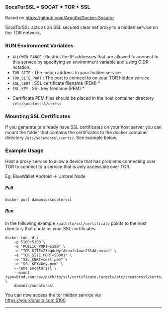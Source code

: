 ### SocaTorSSL = SOCAT + TOR + SSL 
Based on https://github.com/Arno0x/Docker-Socator

SocaTorSSL acts as an SSL secured clear net proxy to a hidden service on the TOR network.


### RUN Environment Variables

- `ALLOWED_RANGE` : Restrict the IP addresses that are allowed to connect to this service by specifying an environment variable and using CIDR notation.
- `TOR_SITE` : The .onion address to your hidden service
- `TOR_SITE_PORT` : The port to connect to on your TOR hidden service
- `SSL_CERT` :  SSL certificate filename (PEM) *
- `SSL_KEY` :  SSL key filename  (PEM) *

* Certificate PEM files should be placed in the host container directory `/etc/socatorssl/certs/`


### Mounting SSL Certificates

If you generate or already have SSL certificates on your host server you can mount the folder that contains the certificates to the docker container directory  `/etc/socatorssl/certs/`.
See example below.

### Example Usage

Host a proxy service to allow a device that has problems connecting over TOR to connect to a service that is only accessible over TOR. 

Eg. BlueWallet Android -> Umbrel Node


##### Pull

    docker pull damanic/socatorssl

##### Run

In the following example  `/path/to/ssl/certificate` points to the host directory that contains your SSL certificates
    
    docker run -d \
        -p 5100:5100 \
        -e "PUBLIC_PORT=5100" \
        -e "TOR_SITE=23eqduMyfAkeafs4awr2314d.onion" \
        -e "TOR_SITE_PORT=50001" \
        -e "SSL_CERT=cert.pem" \
        -e "SSL_KEY=key.pem" \
        --name socatorssl \
        --mount type=bind,source=/path/to/ssl/certificate,target=/etc/socatorssl/certs/ \
        damanic/socatorssl

You can now access the tor hidden service via https://yourdomain.com:5100

----------------

